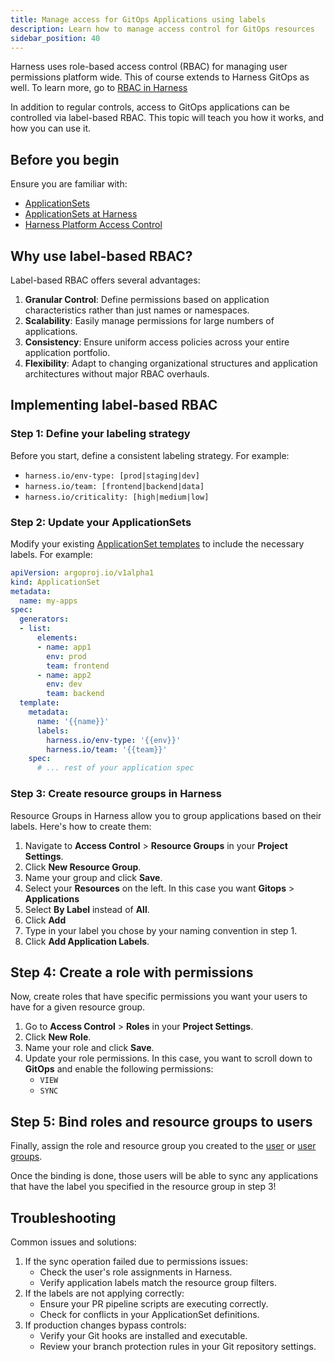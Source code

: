 ```yaml
---
title: Manage access for GitOps Applications using labels
description: Learn how to manage access control for GitOps resources
sidebar_position: 40
---
```


Harness uses role-based access control (RBAC) for managing user permissions platform wide. This of course extends to Harness GitOps as well. To learn more, go to [RBAC in Harness](/docs/platform/role-based-access-control/rbac-in-harness)

In addition to regular controls, access to GitOps applications can be controlled via label-based RBAC. This topic will teach you how it works, and how you can use it. 

## Before you begin

Ensure you are familiar with:
- [ApplicationSets](https://argo-cd.readthedocs.io/en/stable/user-guide/application-set/)
- [ApplicationSets at Harness](/docs/category/applicationsets)
- [Harness Platform Access Control](/docs/category/platform-access-control)

## Why use label-based RBAC?

Label-based RBAC offers several advantages:
1. **Granular Control**: Define permissions based on application characteristics rather than just names or namespaces.
1. **Scalability**: Easily manage permissions for large numbers of applications.
1. **Consistency**: Ensure uniform access policies across your entire application portfolio.
1. **Flexibility**: Adapt to changing organizational structures and application architectures without major RBAC overhauls.

## Implementing label-based RBAC

### Step 1: Define your labeling strategy

Before you start, define a consistent labeling strategy. For example:
- `harness.io/env-type: [prod|staging|dev]`
- `harness.io/team: [frontend|backend|data]`
- `harness.io/criticality: [high|medium|low]`

### Step 2: Update your ApplicationSets

Modify your existing [ApplicationSet templates](https://argo-cd.readthedocs.io/en/stable/user-guide/application-set/) to include the necessary labels. For example:

```yaml
apiVersion: argoproj.io/v1alpha1
kind: ApplicationSet
metadata:
  name: my-apps
spec:
  generators:
  - list:
      elements:
      - name: app1
        env: prod
        team: frontend
      - name: app2
        env: dev
        team: backend
  template:
    metadata:
      name: '{{name}}'
      labels:
        harness.io/env-type: '{{env}}'
        harness.io/team: '{{team}}'
    spec:
      # ... rest of your application spec
```

### Step 3: Create resource groups in Harness

Resource Groups in Harness allow you to group applications based on their labels. Here's how to create them:
1. Navigate to **Access Control** > **Resource Groups** in your **Project Settings**.
1. Click **New Resource Group**.
1. Name your group and click **Save**.
1. Select your **Resources** on the left. In this case you want **Gitops** > **Applications**
1. Select **By Label** instead of **All**.
1. Click **Add**
1. Type in your label you chose by your naming convention in step 1. 
1. Click **Add Application Labels**.

## Step 4: Create a role with permissions

Now, create roles that have specific permissions you want your users to have for a given resource group. 
1. Go to **Access Control** > **Roles** in your **Project Settings**.
1. Click **New Role**.
1. Name your role and click **Save**.
1. Update your role permissions. In this case, you want to scroll down to **GitOps** and enable the following permissions:
    - `VIEW`
    - `SYNC`

## Step 5: Bind roles and resource groups to users

Finally, assign the role and resource group you created to the [user](/docs/platform/role-based-access-control/add-users) or [user groups](/docs/platform/role-based-access-control/add-user-groups). 

Once the binding is done, those users will be able to sync any applications that have the label you specified in the resource group in step 3!

## Troubleshooting

Common issues and solutions:
1. If the sync operation failed due to permissions issues:
    - Check the user's role assignments in Harness.
    - Verify application labels match the resource group filters.
1. If the labels are not applying correctly:
    - Ensure your PR pipeline scripts are executing correctly.
    - Check for conflicts in your ApplicationSet definitions.
1. If production changes bypass controls:
    - Verify your Git hooks are installed and executable.
    - Review your branch protection rules in your Git repository settings.
